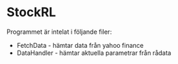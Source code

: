 # StockRL

Programmet är intelat i följande filer:
* FetchData - hämtar data från yahoo finance
* DataHandler - hämtar aktuella parametrar från rådata
